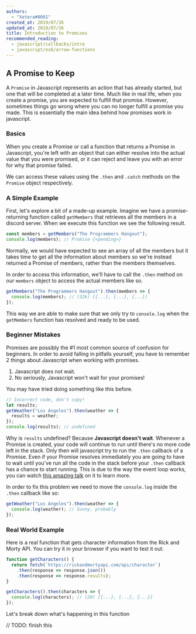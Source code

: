 ```yaml
---
authors:
  - "Xetera#0001"
created_at: 2019/07/26
updated_at: 2019/07/26
title: Introduction to Promises
recommended_reading:
  - javascript/callbacks/intro
  - javascript/es6/arrow-functions
---
```


## A Promise to Keep

A `Promise` in Javascript represents an action that has already started, but one that will be
completed at a later time. Much like in real life, when you create a promise, you are expected
to fulfill that promise. However, sometimes things go wrong where you can no longer fulfill
a promise you made. This is essentially the main idea behind how promises work in javascript.

### Basics

When you create a Promise or call a function that returns a Promise in Javascript, you're left
with an object that can either resolve into the actual value that you were promised, or it
can reject and leave you with an error for why that promise failed.

We can access these values using the `.then` and `.catch` methods on the `Promise` object respectively.

### A Simple Example

First, let's explore a bit of a made-up example. Imagine we have a promise-returning function
called `getMembers` that retrieves all the members in a discord server. When we execute this
function we see the following result.

```js
const members = getMembers("The Programmers Hangout");
console.log(members); // Promise {<pending>}
```

Normally, we would have expected to see an array of all the members but it takes time to
get all the information about members so we're instead returned a Promise of members, rather
than the members themselves.

In order to access this information, we'll have to call the `.then` method on our `members` object
to access the actual members like so.

```js
getMembers("The Programmers Hangout").then(members => {
  console.log(members); // (32k) [{...}, {...}, {...}]
});
```

This way we are able to make sure that we only try to `console.log` when the `getMembers` function has resolved and ready to be used.

### Beginner Mistakes

Promises are possibly the #1 most common source of confusion for beginners. In order
to avoid falling in pitfalls yourself, you have to remember 2 things about Javascript when
working with promises.

1. Javascript does not wait.
2. No seriously, Javascript won't wait for your promises!

You may have tried doing something like this before.

```js
// Incorrect code, don't copy!
let results;
getWeather("Los Angeles").then(weather => {
  results = weather;
});
console.log(results); // undefined
```

Why is `results` undefined? Because **Javascript doesn't wait**. Whenever a Promise is created,
your code will continue to run until there's no more code left in the stack. Only then
will javascript try to run the `.then` callback of a Promise. Even if your Promise resolves
immediately you are going to have to wait until you've run all the code in the stack before
your `.then` callback has a chance to start running. This is due to the way the event loop works,
you can watch [this amazing talk](https://youtu.be/8aGhZQkoFbQ) on it to learn more.

In order to fix this problem we need to move the `console.log` inside the `.then` callback like so:

```js
getWeather("Los Angeles").then(weather => {
  console.log(weather); // Sunny, probably
});
```

### Real World Example

Here is a real function that gets character information from the Rick and Morty API.
You can try it in your browser if you want to test it out.

```js
function getCharacters() {
  return fetch(`https://rickandmortyapi.com/api/character`)
    .then(response => response.json())
    .then(response => response.results);
}

getCharacters().then(characters => {
  console.log(characters); // (20) [{...}, {...}, {...}]
});
```

Let's break down what's happening in this function

// TODO: finish this
